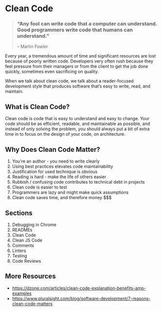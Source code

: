 # Clean Code

> ### “Any fool can write code that a computer can understand. Good programmers write code that humans can understand.” 
> – Martin Fowler

Every year, a tremendous amount of time and significant resources are lost because of poorly written code. Developers very often rush because they feel pressure from their managers or from the client to get the job done quickly, sometimes even sacrificing on quality.

When we talk about clean code, we talk about a reader-focused development style that produces software that’s easy to write, read, and maintain. 

## What is Clean Code?
Clean code is code that is easy to understand and easy to change.
Your code should be as efficient, readable, and maintainable as possible, and instead of only solving the problem, you should always put a bit of extra time in to focus on the design of your code, on architecture.

## Why Does Clean Code Matter?
1. You're an author - you need to write clearly
2. Using best practices elevates code maintainability
3. Justification for used technique is obvious
4. Reading is hard - make the life of others easier
5. Rubbish / confusing code contributes to technical debt in projects
6. Clean code is easier to test
7. Programmers are lazy and might make quick assumptions
8. Clean code saves time, and therefore money $$$

## Sections
1. Debugging in Chrome
2. READMEs
3. Clean Code
4. Clean JS Code
5. Comments
6. Linters
7. Testing
8. Code Reviews

## More Resources
* https://dzone.com/articles/clean-code-explanation-benefits-amp-examples
* https://www.pluralsight.com/blog/software-development/7-reasons-clean-code-matters